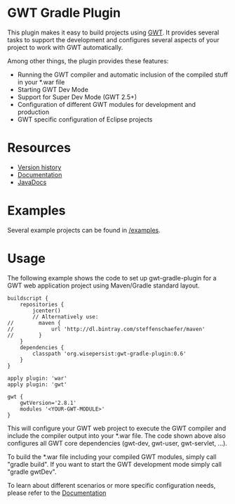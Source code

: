 # GWT Gradle Plugin

This plugin makes it easy to build projects using [GWT](http://www.gwtproject.org/). It provides several tasks to support the development and configures several aspects of your project to work with GWT automatically.

Among other things, the plugin provides these features:

* Running the GWT compiler and automatic inclusion of the compiled stuff in your *.war file
* Starting GWT Dev Mode
* Support for Super Dev Mode (GWT 2.5+)
* Configuration of different GWT modules for development and production
* GWT specific configuration of Eclipse projects

# Resources

* [Version history](http://steffenschaefer.github.io/gwt-gradle-plugin/versions.html)
* [Documentation][doc]
* [JavaDocs][javadoc]

# Examples

Several example projects can be found in [/examples](examples).

# Usage

The following example shows the code to set up gwt-gradle-plugin for a GWT web application project using Maven/Gradle standard layout.

    buildscript {
        repositories {
            jcenter()
            // Alternatively use:
    //        maven {
	//            url 'http://dl.bintray.com/steffenschaefer/maven'
	//        }
        }
        dependencies {
            classpath 'org.wisepersist:gwt-gradle-plugin:0.6'
        }
    }

    apply plugin: 'war'
    apply plugin: 'gwt'

    gwt {
        gwtVersion='2.8.1'
        modules '<YOUR-GWT-MODULE>'
    }
    
This will configure your GWT web project to execute the GWT compiler and include the compiler output into your *.war file. The code shown above also configures all GWT core dependencies (gwt-dev, gwt-user, gwt-servlet, ...).

To build the *.war file including your compiled GWT modules, simply call "gradle build".
If you want to start the GWT development mode simply call "gradle gwtDev".

To learn about different scenarios or more specific configuration needs, please refer to the [Documentation][doc]

[doc]: http://steffenschaefer.github.io/gwt-gradle-plugin/doc/latest/
[javadoc]: http://steffenschaefer.github.io/gwt-gradle-plugin/doc/latest/javadoc/
